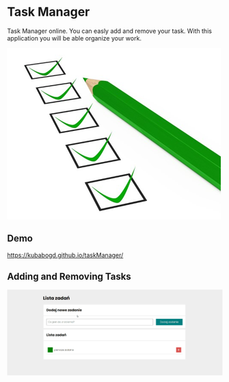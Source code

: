 # Task Manager
Task Manager online. You can easly add and remove your task. With this application you will be able organize your work.

![Task Manager](images/share3.jpg)

## Demo
https://kubabogd.github.io/taskManager/

## Adding and Removing Tasks
 
![Task Manager Gif](images/taskManager.gif)

